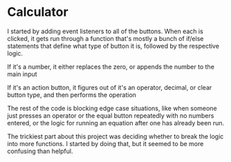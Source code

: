 # Calculator

I started by adding event listeners to all of the buttons. When each is clicked, it gets run through a function that's mostly a bunch of if/else statements that define what type of button it is, followed by the respective logic.

If it's a number, it either replaces the zero, or appends the number to the main input

If it's an action button, it figures out of it's an operator, decimal, or clear button type, and then performs the operation

The rest of the code is blocking edge case situations, like when someone just presses an operator or the equal button repeatedly with no numbers entered, or the logic for running an equation after one has already been run.

The trickiest part about this project was deciding whether to break the logic into more functions. I started by doing that, but it seemed to be more confusing than helpful.
